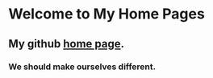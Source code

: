 # Welcome to My Home Pages

## My github [home page](https://github.com/initxuan).

### We should make ourselves different.
